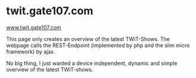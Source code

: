 twit.gate107.com
================

www.twit.gate107.com

This page only creates an overview of the latest TWiT-Shows. The webpage calls the REST-Endpoint (implemented by php and the slim micro framework) by ajax.

No big thing, I just wanted a device independent, dynamic and simple overview of the latest TWiT-shows.






